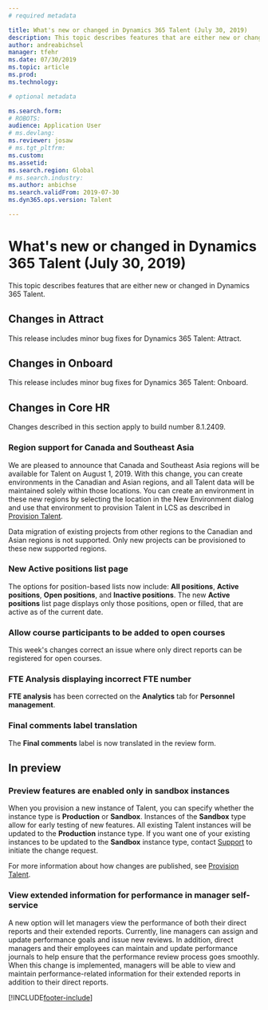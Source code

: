 ```yaml
---
# required metadata

title: What's new or changed in Dynamics 365 Talent (July 30, 2019)
description: This topic describes features that are either new or changed in Microsoft Dynamics 365 Talent for July 30, 2019.
author: andreabichsel
manager: tfehr
ms.date: 07/30/2019
ms.topic: article
ms.prod: 
ms.technology: 

# optional metadata

ms.search.form: 
# ROBOTS: 
audience: Application User
# ms.devlang: 
ms.reviewer: josaw
# ms.tgt_pltfrm: 
ms.custom: 
ms.assetid: 
ms.search.region: Global
# ms.search.industry: 
ms.author: anbichse
ms.search.validFrom: 2019-07-30
ms.dyn365.ops.version: Talent

---
```

# What's new or changed in Dynamics 365 Talent (July 30, 2019)

This topic describes features that are either new or changed in Dynamics 365 Talent.

## Changes in Attract
This release includes minor bug fixes for Dynamics 365 Talent: Attract.

## Changes in Onboard
This release includes minor bug fixes for Dynamics 365 Talent: Onboard.

## Changes in Core HR
Changes described in this section apply to build number 8.1.2409.


### Region support for Canada and Southeast Asia

We are pleased to announce that Canada and Southeast Asia regions will be available for Talent on August 1, 2019. With this change, you can create environments in the Canadian and Asian regions, and all Talent data will be maintained solely within those locations. You can create an environment in these new regions by selecting the location in the New Environment dialog and use that environment to provision Talent in LCS as described in [Provision Talent](https://docs.microsoft.com/dynamics365/unified-operations/talent/provisioning-talent).

Data migration of existing projects from other regions to the Canadian and Asian regions is not supported. Only new projects can be provisioned to these new supported regions.

### New Active positions list page

The options for position-based lists now include: **All positions**, **Active positions**, **Open positions**, and **Inactive positions**. The new **Active positions** list page displays only those positions, open or filled, that are active as of the current date. 

### Allow course participants to be added to open courses

This week's changes correct an issue where only direct reports can be registered for open courses.

### FTE Analysis displaying incorrect FTE number

**FTE analysis** has been corrected on the **Analytics** tab for **Personnel management**.

### Final comments label translation

The **Final comments** label is now translated in the review form.

## In preview

### Preview features are enabled only in sandbox instances

When you provision a new instance of Talent, you can specify whether the instance type is **Production** or **Sandbox**. Instances of the **Sandbox** type allow for early testing of new features. All existing Talent instances will be updated to the **Production** instance type. If you want one of your existing instances to be updated to the **Sandbox** instance type, contact [Support](https://docs.microsoft.com/dynamics365/unified-operations/talent/talent-support) to initiate the change request.

For more information about how changes are published, see [Provision Talent](https://docs.microsoft.com/dynamics365/unified-operations/talent/provisioning-talent).

### View extended information for performance in manager self-service

A new option will let managers view the performance of both their direct reports and their extended reports. Currently, line managers can assign and update performance goals and issue new reviews. In addition, direct managers and their employees can maintain and update performance journals to help ensure that the performance review process goes smoothly. When this change is implemented, managers will be able to view and maintain performance-related information for their extended reports in addition to their direct reports.


[!INCLUDE[footer-include](../includes/footer-banner.md)]